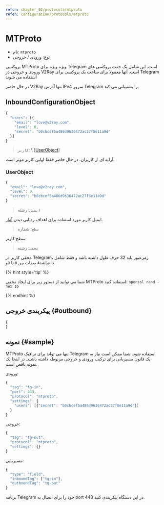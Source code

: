 ```yaml
---
refcn: chapter_02/protocols/mtproto
refen: configuration/protocols/mtproto
---
```

# MTProto

* نام: `mtproto`
* نوع: ورودی / خروجی

پروکسی MTProto ویژه ویژه برای Telegram است. این شامل یک جفت پروکسی های ورودی و خروجی در V2Ray است. آنها معمولا برای ساخت یک پروکسی برای Telegram استفاده می شوند

در حال حاضر V2Ray تنها آدرس IPv4 سرور Telegram را پشتیبانی می کند.

## InboundConfigurationObject

```javascript
{
  "users": [{
    "email": "love@v2ray.com",
    "level": 0,
    "secret": "b0cbcef5a486d9636472ac27f8e11a9d"
  }]
}
```

> `کاربر`: \ [[UserObject](#userobject)\]

آرایه ای از کاربران. در حال حاضر فقط اولین کاربر موثر است.

### UserObject

```javascript
{
  "email": "love@v2ray.com",
  "level": 0,
  "secret": "b0cbcef5a486d9636472ac27f8e11a9d"
}
```

> `ایمیل`: رشته

ایمیل کاربر مورد استفاده برای اهداف ردیابی دیدن [آمار](../stats.md).

> `سطح`: شماره

سطح کاربر

> `مخفی`: رشته

مخفی کاربر در Telegram، رمزعبور باید 32 حرف طول داشته باشد و فقط شامل صفات بین `0` تا `9`و `A`تا `ف`باشد.

{% hint style='tip' %}

شما می توانید از دستور زیر برای ایجاد مخفی MTProto استفاده کنید: `openssl rand -hex 16`

{% endhint %}

## پیکربندی خروجی {#outbound}

```javascript
{
}
```

## نمونه {#sample}

MTProto تنها می تواند برای ترافیک Telegram استفاده شود. شما ممکن است نیاز به یک قانون مسیریابی برای ترکیب ورودی و خروجی مربوطه داشته باشید. در اینجا یک نمونه ناقص است.

ورودی:

```javascript
{
  "tag": "tg-in",
  "port": 443,
  "protocol": "mtproto",
  "settings": {
    "users": [{"secret": "b0cbcef5a486d9636472ac27f8e11a9d"}]
  }
}
```

خروجی:

```javascript
{
  "tag": "tg-out",
  "protocol": "mtproto",
  "settings": {}
}
```

مسیریابی:

```javascript
{
  "type": "field",
  "inboundTag": ["tg-in"],
  "outboundTag": "tg-out"
}
```

برنامه Telegram خود را برای اتصال به port 443 در این دستگاه پیکربندی کنید.